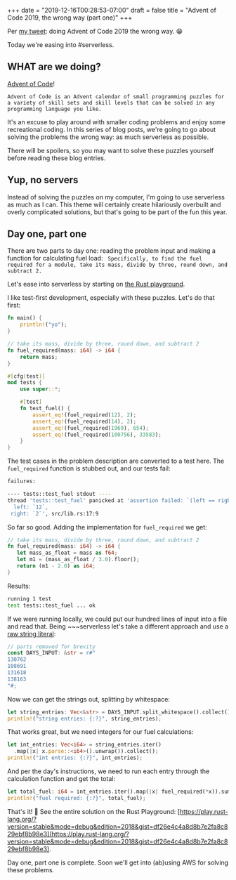 +++
date = "2019-12-16T00:28:53-07:00"
draft = false
title = "Advent of Code 2019, the wrong way (part one)"
+++

Per [my tweet](https://twitter.com/Motoblag/status/1203557633648553984): doing Advent of Code 2019 the wrong way. 😁

Today we're easing into #serverless.

## WHAT are we doing?

[Advent of Code](https://adventofcode.com/2019/about)!

`Advent of Code is an Advent calendar of small programming puzzles for a variety of skill sets and skill levels that can be solved in any programming language you like.`

It's an excuse to play around with smaller coding problems and enjoy some recreational coding. In this series of blog posts, we're going to go about solving the problems the wrong way: as much serverless as possible.

There will be spoilers, so you may want to solve these puzzles yourself before reading these blog entries.

## Yup, no servers

Instead of solving the puzzles on my computer, I'm going to use serverless as much as I can. This theme will certainly create hilariously overbuilt and overly complicated solutions, but that's going to be part of the fun this year.

## Day one, part one

There are two parts to day one: reading the problem input and making a function for calculating fuel load: ` Specifically, to find the fuel required for a module, take its mass, divide by three, round down, and subtract 2.`

Let's ease into serverless by starting on [the Rust playground](https://play.rust-lang.org/).

I like test-first development, especially with these puzzles. Let's do that first:

```rust
fn main() {
    println!("yo");
}

// take its mass, divide by three, round down, and subtract 2
fn fuel_required(mass: i64) -> i64 {
    return mass;
}

#[cfg(test)]
mod tests {
    use super::*;

    #[test]
    fn test_fuel() {
        assert_eq!(fuel_required(12), 2);
        assert_eq!(fuel_required(14), 2);
        assert_eq!(fuel_required(1969), 654);
        assert_eq!(fuel_required(100756), 33583);
    }
}
```

The test cases in the problem description are converted to a test here. The `fuel_required` function is stubbed out, and our tests fail:

```bash
failures:

---- tests::test_fuel stdout ----
thread 'tests::test_fuel' panicked at 'assertion failed: `(left == right)`
  left: `12`,
 right: `2`', src/lib.rs:17:9
 ```

 So far so good. Adding the implementation for `fuel_required` we get:

 ```rust
 // take its mass, divide by three, round down, and subtract 2
fn fuel_required(mass: i64) -> i64 {
    let mass_as_float = mass as f64;
    let m1 = (mass_as_float / 3.0).floor();
    return (m1 - 2.0) as i64;
}
```

Results:

```bash
running 1 test
test tests::test_fuel ... ok
```

If we were running locally, we could put our hundred lines of input into a file and read that. Being ~~~serverless let's take a different approach and use a [raw string literal](https://doc.rust-lang.org/rust-by-example/std/str.html):

```rust
// parts removed for brevity
const DAYS_INPUT: &str = r#"
130762
108691
131618
138163
"#;
```

Now we can get the strings out, splitting by whitespace:

```rust
let string_entries: Vec<&str> = DAYS_INPUT.split_whitespace().collect();
println!("string entries: {:?}", string_entries);
```

That works great, but we need integers for our fuel calculations:

```rust
let int_entries: Vec<i64> = string_entries.iter()
  .map(|x| x.parse::<i64>().unwrap()).collect();
println!("int entries: {:?}", int_entries);  
```

And per the day's instructions, we need to run each entry through the calculation function and get the total:

```rust
let total_fuel: i64 = int_entries.iter().map(|x| fuel_required(*x)).sum();
println!("fuel required: {:?}", total_fuel);
```

That's it! 🎉 See the entire solution on the Rust Playground: [https://play.rust-lang.org/?version=stable&mode=debug&edition=2018&gist=df26e4c4a8d8b7e2fa8c829ebf8b98e3](https://play.rust-lang.org/?version=stable&mode=debug&edition=2018&gist=df26e4c4a8d8b7e2fa8c829ebf8b98e3).

Day one, part one is complete. Soon we'll get into (ab)using AWS for solving these problems.
